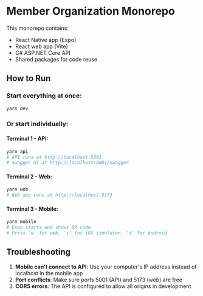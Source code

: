 # Member Organization Monorepo

This monorepo contains:
- React Native app (Expo)
- React web app (Vite)
- C# ASP.NET Core API
- Shared packages for code reuse

## How to Run

### Start everything at once:
```bash
yarn dev
```

### Or start individually:

#### Terminal 1 - API:
```bash
yarn api
# API runs at http://localhost:5001
# Swagger UI at http://localhost:5001/swagger
```

#### Terminal 2 - Web:
```bash
yarn web
# Web app runs at http://localhost:5173
```

#### Terminal 3 - Mobile:
```bash
yarn mobile
# Expo starts and shows QR code
# Press 'w' for web, 'i' for iOS simulator, 'a' for Android
```

## Troubleshooting

1. **Mobile can't connect to API**: Use your computer's IP address instead of localhost in the mobile app
2. **Port conflicts**: Make sure ports 5001 (API) and 5173 (web) are free
3. **CORS errors**: The API is configured to allow all origins in development